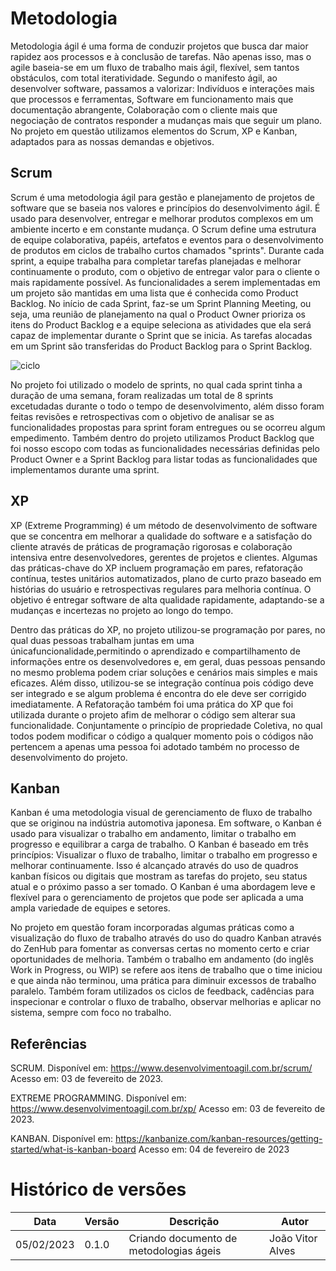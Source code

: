 # Metodologia

Metodologia ágil é uma forma de conduzir projetos que busca dar maior rapidez aos processos e à conclusão de tarefas. Não apenas isso, mas o agile baseia-se em um fluxo de trabalho mais ágil, flexível, sem tantos obstáculos, com total iteratividade. Segundo o manifesto ágil, ao desenvolver software, passamos a valorizar: Indivíduos e interações mais que processos e ferramentas, Software em funcionamento mais que documentação abrangente, Colaboração com o cliente mais que negociação de contratos responder a mudanças mais que seguir um plano. No projeto em questão utilizamos elementos do Scrum, XP e Kanban, adaptados para as nossas demandas e objetivos.

## Scrum

Scrum é uma metodologia ágil para gestão e planejamento de projetos de software que se baseia nos valores e princípios do desenvolvimento ágil. É usado para desenvolver, entregar e melhorar produtos complexos em um ambiente incerto e em constante mudança. O Scrum define uma estrutura de equipe colaborativa, papéis, artefatos e eventos para o desenvolvimento de produtos em ciclos de trabalho curtos chamados "sprints". Durante cada sprint, a equipe trabalha para completar tarefas planejadas e melhorar continuamente o produto, com o objetivo de entregar valor para o cliente o mais rapidamente possível. As funcionalidades a serem implementadas em um projeto são mantidas em uma lista que é conhecida como Product Backlog. No início de cada Sprint, faz-se um Sprint Planning Meeting, ou seja, uma reunião de planejamento na qual o Product Owner prioriza os itens do Product Backlog e a equipe seleciona as atividades que ela será capaz de implementar durante o Sprint que se inicia. As tarefas alocadas em um Sprint são transferidas do Product Backlog para o Sprint Backlog.

![ciclo](https://imgur.com/5PPU9ze.png)

No projeto foi utilizado o modelo de sprints, no qual cada sprint tinha a duração de uma semana, foram realizadas um total de 8 sprints excetudadas durante o todo o tempo de desenvolvimento, além disso foram feitas revisões e retrospectivas com o objetivo de analisar se as funcionalidades propostas para sprint foram entregues ou se ocorreu algum empedimento. Também dentro do projeto utilizamos Product Backlog que foi nosso escopo com todas as funcionalidades necessárias definidas pelo Product Owner e a Sprint Backlog para listar todas as funcionalidades que implementamos durante uma sprint. 


## XP

XP (Extreme Programming) é um método de desenvolvimento de software que se concentra em melhorar a qualidade do software e a satisfação do cliente através de práticas de programação rigorosas e colaboração intensiva entre desenvolvedores, gerentes de projetos e clientes. Algumas das práticas-chave do XP incluem programação em pares, refatoração contínua, testes unitários automatizados, plano de curto prazo baseado em histórias do usuário e retrospectivas regulares para melhoria contínua. O objetivo é entregar software de alta qualidade rapidamente, adaptando-se a mudanças e incertezas no projeto ao longo do tempo.

Dentro das práticas do XP, no projeto utilizou-se programação por pares, no qual duas pessoas trabalham juntas em uma únicafuncionalidade,permitindo o aprendizado e compartilhamento de informações entre os desenvolvedores e, em geral, duas pessoas pensando no mesmo problema podem criar soluções e cenários mais simples e mais eficazes. Além disso, utilizou-se se integração contínua pois código deve ser integrado e se algum problema é encontra do ele deve ser corrigido imediatamente. A Refatoração também foi uma prática do XP que foi utilizada durante o projeto afim de melhorar o código sem alterar sua funcionalidade. Conjuntamente o princípio de propriedade Coletiva, no qual todos podem modificar o código a qualquer momento pois o códigos não pertencem a apenas uma pessoa foi adotado também no processo de desenvolvimento do projeto.


## Kanban

Kanban é uma metodologia visual de gerenciamento de fluxo de trabalho que se originou na indústria automotiva japonesa. Em software, o Kanban é usado para visualizar o trabalho em andamento, limitar o trabalho em progresso e equilibrar a carga de trabalho. O Kanban é baseado em três princípios: Visualizar o fluxo de trabalho, limitar o trabalho em progresso e melhorar continuamente. Isso é alcançado através do uso de quadros kanban físicos ou digitais que mostram as tarefas do projeto, seu status atual e o próximo passo a ser tomado. O Kanban é uma abordagem leve e flexível para o gerenciamento de projetos que pode ser aplicada a uma ampla variedade de equipes e setores.

No projeto em questão foram incorporadas algumas práticas como a visualização do fluxo de trabalho através do uso do quadro Kanban através do ZenHub para fomentar as conversas certas no momento certo e criar oportunidades de melhoria. Também o trabalho em andamento (do inglês Work in Progress, ou WIP) se refere aos itens de trabalho que o time iniciou e que ainda não terminou, uma prática para diminuir excessos de trabalho paralelo. Também foram utilizados os ciclos de feedback, cadências para inspecionar e controlar o fluxo de trabalho, observar melhorias e aplicar no sistema, sempre com foco no trabalho.

## Referências

SCRUM. Disponível em: https://www.desenvolvimentoagil.com.br/scrum/ Acesso em: 03 de fevereito de 2023.

EXTREME PROGRAMMING. Disponível em: https://www.desenvolvimentoagil.com.br/xp/ Acesso em: 03 de fevereito de 2023.

KANBAN. Disponível em: https://kanbanize.com/kanban-resources/getting-started/what-is-kanban-board Acesso em: 04 de fevereiro de 2023

# Histórico de versões

| Data       | Versão | Descrição                                                                   | Autor                                        |
| ---------- | ------ | --------------------------------------------------------------------------- | -------------------------------------------- |
| 05/02/2023 | 0.1.0    | Criando documento de metodologias ágeis                    | João Vitor Alves                    |

